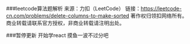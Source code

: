 ###leetcode算法题解析
来源：力扣（LeetCode）
链接：https://leetcode-cn.com/problems/delete-columns-to-make-sorted
著作权归领扣网络所有。商业转载请联系官方授权，非商业转载请注明出处。

###暂停更新 开始学react 摸鱼一波不过分吧